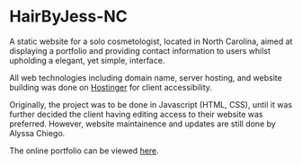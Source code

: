 # HairByJess-NC
A static website for a solo cosmetologist, located in North Carolina, aimed at displaying a portfolio and providing contact information to users whilst upholding a elegant, yet simple, interface.

All web technologies including domain name, server hosting, and website building was done on [Hostinger](https://www.hostinger.com/?msclkid=4ed8f7a356ab1a3ce6e791de92acd547&utm_source=bing&utm_medium=cpc&utm_campaign=Brand-Exact|NT:Bing|LO:USA&utm_term=hostinger&utm_content=Hostinger) for client accessibility. 

Originally, the project was to be done in Javascript (HTML, CSS), until it was further decided the client having editing access to their website was preferred. However, website maintainence and updates are still done by Alyssa Chiego.

The online portfolio can be viewed [here](https://www.hairbyjess-nc.com/).
